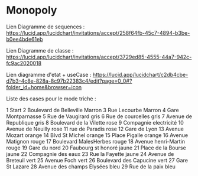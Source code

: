 # Monopoly



Lien Diagramme de sequences :
https://lucid.app/lucidchart/invitations/accept/258f64fb-45c7-4894-b3be-b0ee4bde61eb

Lien Diagramme de classe :
https://lucid.app/lucidchart/invitations/accept/3729ed85-4555-44a7-942c-fc9ac2020018

Lien diagramme d'etat + useCase :
https://lucid.app/lucidchart/c2db4cbe-d7b3-4c8e-828a-8c97b22383c4/edit?page=0_0#?folder_id=home&browser=icon

Liste des cases pour le mode triche : 

1 Start
2 Boulevard de Belleville     Marron
3 Rue Lecourbe                Marron
4 Gare Montparnasse
5 Rue de Vaugirard            gris
6 Rue de courcelles           gris
7 Avenue de Republique        gris
8 Boulevard de la Vilette     rose
9 Compagnie electricité
10 Avenue de Neuilly          rose
11 rue de Paradis             rose
12 Gare de Lyon
13 Avenue Mozart              orange
14 Blvd St Michel             orange
15 Place Pigalle              orange
16 Avenue Matignon            rouge
17 Boulevard MalesHerbes      rouge
18 Avenue henri-Martin        rouge
19 Gare du nord
20 Faubourg st honoré         jaune
21 Place de la Bourse         jaune
22 Compagnie des eaux 
23 Rue la Fayette             jaune
24 Avenue de Breteuil         vert
25 Avenue Foch                vert
26 Boulevard des Capucine     vert
27 Gare St Lazare
28 Avenue des champs Elysées  bleu
29 Rue de la paix             bleu

